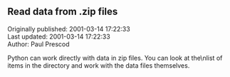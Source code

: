 ## Read data from .zip files  
Originally published: 2001-03-14 17:22:33  
Last updated: 2001-03-14 17:22:33  
Author: Paul Prescod  
  
Python can work directly with data in zip files. You can look at the\nlist of items in the directory and work with the data files themselves.